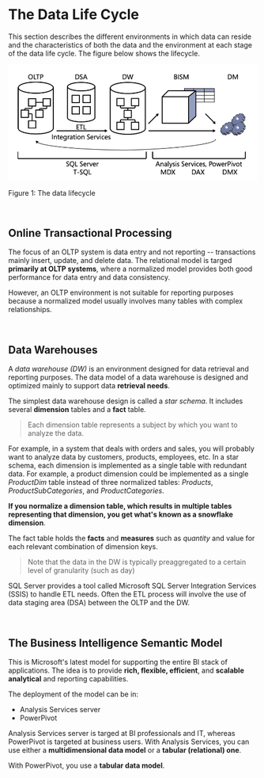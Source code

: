 # The Data Life Cycle

This section describes the different environments in which data can reside and the characteristics of both the data and the environment at each stage of the data life cycle. The figure below shows the lifecycle.

<img src="The data lifecycle.png" />

Figure 1: The data lifecycle

<br/>

## Online Transactional Processing

The focus of an OLTP system is data entry and not reporting -- transactions mainly insert, update, and delete data. The relational model is targed **primarily at OLTP systems**, where a normalized model provides both good performance for data entry and data consistency.

However, an OLTP environment is not suitable for reporting purposes because a normalized model usually involves many tables with complex relationships.

<br/>

## Data Warehouses

A *data warehouse (DW)* is an environment designed for data retrieval and reporting purposes. The data model of a data warehouse is designed and optimized mainly to support data **retrieval needs**. 

The simplest data warehouse design is called a *star schema*. It includes several **dimension** tables and a **fact** table. 

<blockquote>Each dimension table represents a subject by which you want to analyze the data.</blockquote>


For example, in a system that deals with orders and sales, you will probably want to analyze data by customers, products, employees, etc. In a star schema, each dimension is implemented as a single table with redundant data. For example, a product dimension could be implemented as a single *ProductDim* table instead of three normalized tables: *Products*, *ProductSubCategories*, and *ProductCategories*.

**If you normalize a dimension table, which results in multiple tables representing that dimension, you get what's known as a snowflake dimension**.

The fact table holds the **facts** and **measures** such as *quantity* and value for each relevant combination of dimension keys. 

<blockquote>Note that the data in the DW is typically preaggregated to a certain level of granularity (such as day)</blockquote>

SQL Server provides a tool called Microsoft SQL Server Integration Services (SSIS) to handle ETL needs. Often the ETL process will involve the use of data staging area (DSA) between the OLTP and the DW.

<br/>


## The Business Intelligence Semantic Model

This is Microsoft's latest model for supporting the entire BI stack of applications. The idea is to provide **rich, flexible, efficient**, and **scalable analytical** and reporting capabilities.

The deployment of the model can be in:

- Analysis Services server
- PowerPivot

Analysis Services server is targed at BI professionals and IT, whereas PowerPivot is targeted at business users. With Analysis Services, you can use either a **multidimensional data model** or a **tabular (relational) one**. 

With PowerPivot, you use a **tabular data model**. 





















